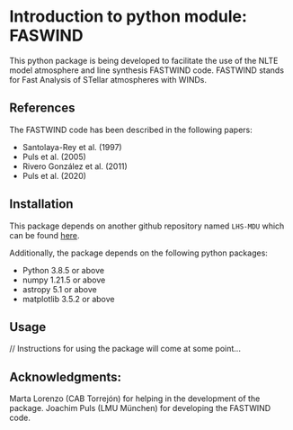 # Introduction to python module: FASWIND

This python package is being developed to facilitate the use of the NLTE model atmosphere and line synthesis FASTWIND code. FASTWIND stands for Fast Analysis of STellar atmospheres with WINDs.

## References

The FASTWIND code has been described in the following papers:

- Santolaya-Rey et al. (1997)
- Puls et al. (2005)
- Rivero González et al. (2011)
- Puls et al. (2020)

## Installation

This package depends on another github repository named `LHS-MDU` which can be found [here](https://github.com/sahilm89/lhsmdu).

Additionally, the package depends on the following python packages:

- Python 3.8.5 or above
- numpy 1.21.5 or above
- astropy 5.1 or above
- matplotlib 3.5.2 or above

## Usage

// Instructions for using the package will come at some point...

## Acknowledgments:

Marta Lorenzo (CAB Torrejón) for helping in the development of the package.
Joachim Puls (LMU München) for developing the FASTWIND code.